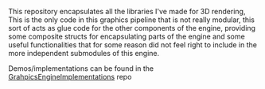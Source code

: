 This repository encapsulates all the libraries I've made for 3D rendering, This is the only code in this graphics pipeline that is not really modular, this sort of acts as glue code for the other components of the engine, providing some composite structs for encapsulating parts of the engine and some useful functionalities that for some reason did not feel right to include in the more independent submodules of this engine.

Demos/implementations can be found in the [GrahpicsEngineImplementations](https://github.com/HD787/GraphicsEngineImplementations) repo

